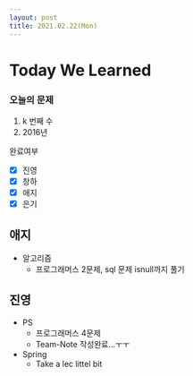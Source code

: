 ```yaml
---
layout: post
title: 2021.02.22(Mon)
---
```


# Today We Learned

###  오늘의 문제

1. k 번째 수
2. 2016년

완료여부  
- [x] 진영 
- [x] 창하
- [x] 애지 
- [x] 은기

## 애지
- 알고리즘
  - 프로그래머스 2문제, sql 문제 isnull까지 풀기

## 진영

- PS
  - 프로그래머스 4문제
  - Team-Note 작성완료...ㅜㅜ
- Spring
  - Take a lec littel bit

